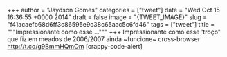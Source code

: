 
+++
author = "Jaydson Gomes"
categories = ["tweet"]
date = "Wed Oct 15 16:36:55 +0000 2014"
draft = false
image = "{TWEET_IMAGE}"
slug = "f41acaefb68d6ff3c86595e9c38c65aac5c6fd46"
tags = ["tweet"]
title = """Impressionante como esse ..."""
+++
Impressionante como esse 'troço" que fiz em meados de 2006/2007 ainda ~funcione~ cross-browser http://t.co/g9BmmHQmOm [crappy-code-alert]
